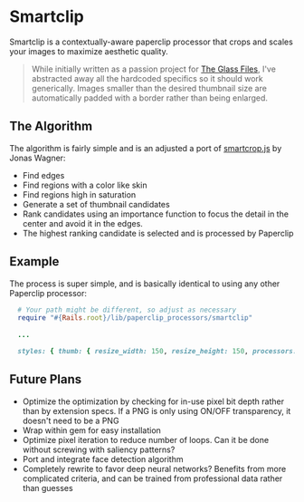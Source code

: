 # Smartclip
Smartclip is a contextually-aware paperclip processor that crops and scales your images to maximize aesthetic quality.

> While initially written as a passion project for [The Glass Files](https://www.theglassfiles.com/), I've abstracted away all the hardcoded specifics so it should work generically. Images smaller than the desired thumbnail size are automatically padded with a border rather than being enlarged.

## The Algorithm 
The algorithm is fairly simple and is an adjusted a port of [smartcrop.js](https://github.com/jwagner/smartcrop.js) by Jonas Wagner:
  * Find edges
  * Find regions with a color like skin
  * Find regions high in saturation
  * Generate a set of thumbnail candidates
  * Rank candidates using an importance function to focus the detail in the center and avoid it in the edges.
  * The highest ranking candidate is selected and is processed by Paperclip

## Example
The process is super simple, and is basically identical to using any other Paperclip processor:

  ```ruby
    # Your path might be different, so adjust as necessary
    require "#{Rails.root}/lib/paperclip_processors/smartclip"
    
    ...

    styles: { thumb: { resize_width: 150, resize_height: 150, processors: [:smartclip] } }
  ```

## Future Plans
  * Optimize the optimization by checking for in-use pixel bit depth rather than by extension specs. If a PNG is only using ON/OFF transparency, it doesn't need to be a PNG
  * Wrap within gem for easy installation
  * Optimize pixel iteration to reduce number of loops. Can it be done without screwing with saliency patterns?
  * Port and integrate face detection algorithm
  * Completely rewrite to favor deep neural networks? Benefits from more complicated criteria, and can be trained from professional data rather than guesses
